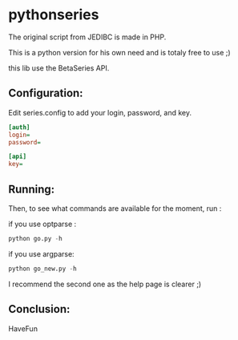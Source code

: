 pythonseries
============

The original script from JEDIBC is made in PHP.

This is a python version for his own need and is totaly free to use ;)

this lib use the BetaSeries API. 

Configuration:
--------------
Edit series.config to add your login, password, and key.

```ini
[auth]
login=
password=

[api]
key=
```

Running:
-------
Then, to see what commands are available for the moment,  run :

if you use optparse : 
```python
python go.py -h 
```

if you use argparse:  
```python
python go_new.py -h 
```

I recommend the second one as the help page is clearer ;)

Conclusion:
-----------
HaveFun
